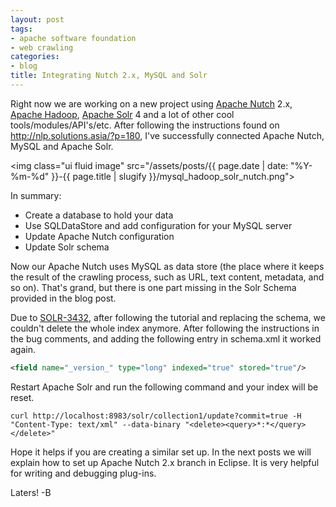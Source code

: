 ```yaml
---
layout: post
tags:
- apache software foundation
- web crawling
categories:
- blog
title: Integrating Nutch 2.x, MySQL and Solr
---
```


Right now we are working on a new project using <a href="http://nutch.apache.org" title="Apache Nutch">Apache Nutch</a> 2.x, <a href="http://hadoop.apache.org" title="Apache Hadoop">Apache Hadoop</a>, <a href="http://solr.apache.org" title="Apache Solr">Apache Solr</a> 4 and a lot of other cool tools/modules/API's/etc. After following the instructions found on <a href="http://nlp.solutions.asia/?p=180" title="http://nlp.solutions.asia/?p=180">http://nlp.solutions.asia/?p=180</a>, I've successfully connected Apache Nutch, MySQL and Apache Solr.

<img class="ui fluid image" src="/assets/posts/{{ page.date | date: "%Y-%m-%d" }}-{{ page.title | slugify }}/mysql_hadoop_solr_nutch.png">

<!--more-->

In summary:

<ul>
<li>Create a database to hold your data</li>
<li>Use SQLDataStore and add configuration for your MySQL server</li>
<li>Update Apache Nutch configuration</li>
<li>Update Solr schema</li>
</ul>

Now our Apache Nutch uses MySQL as data store (the place where it keeps the result of the crawling process, such as URL,  text content, metadata, and so on). That's grand, but there is one part missing in the Solr Schema provided in the blog post. 

Due to <a href="https://issues.apache.org/jira/browse/SOLR-3432" title="SOLR-3432">SOLR-3432</a>, after following the tutorial and replacing the schema, we couldn't delete the whole index anymore. After following the instructions in the bug comments, and adding the following entry in schema.xml it worked again.

<!--more-->

```xml
<field name="_version_" type="long" indexed="true" stored="true"/>
```

Restart Apache Solr and run the following command and your index will be reset.

```shell
curl http://localhost:8983/solr/collection1/update?commit=true -H "Content-Type: text/xml" --data-binary "<delete><query>*:*</query></delete>"
```

Hope it helps if you are creating a similar set up. In the next posts we will explain how to set up Apache Nutch 2.x branch in Eclipse. It is very helpful for writing and debugging plug-ins.

Laters! -B
